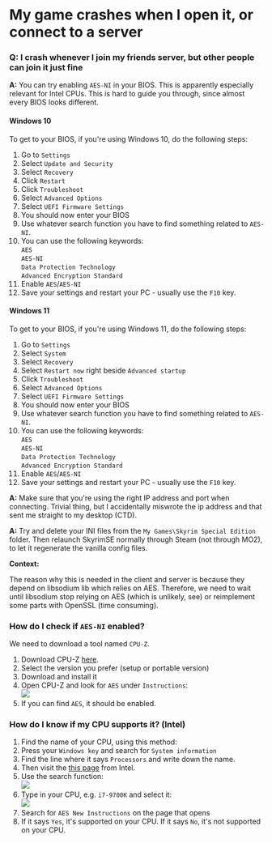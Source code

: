 # My game crashes when I open it, or connect to a server

### Q: I crash whenever I join my friends server, but other people can join it just fine

**A:** You can try enabling `AES-NI` in your BIOS. This is apparently especially relevant for Intel CPUs. This is hard to guide you through, since almost every BIOS looks different.

#### Windows 10

To get to your BIOS, if you're using Windows 10, do the following steps:

1. Go to `Settings`
2. Select `Update and Security`
3. Select `Recovery`
4. Click `Restart`
5. Click `Troubleshoot`
6. Select `Advanced Options`
7. Select `UEFI Firmware Settings`
8. You should now enter your BIOS
9. Use whatever search function you have to find something related to `AES-NI`.
10. You can use the following keywords:\
    `AES`\
    `AES-NI`\
    `Data Protection Technology`\
    `Advanced Encryption Standard`
11. Enable `AES`/`AES-NI`
12. Save your settings and restart your PC - usually use the `F10` key.

#### Windows 11

To get to your BIOS, if you're using Windows 11, do the following steps:

1. Go to `Settings`
2. Select `System`
3. Select `Recovery`
4. Select `Restart now` right beside `Advanced startup`
5. Click `Troubleshoot`
6. Select `Advanced Options`
7. Select `UEFI Firmware Settings`
8. You should now enter your BIOS
9. Use whatever search function you have to find something related to `AES-NI`.
10. You can use the following keywords:\
    `AES`\
    `AES-NI`\
    `Data Protection Technology`\
    `Advanced Encryption Standard`
11. Enable `AES`/`AES-NI`
12. Save your settings and restart your PC - usually use the `F10` key.

**A:** Make sure that you're using the right IP address and port when connecting. Trivial thing, but I accidentally miswrote the ip address and that sent me straight to my desktop (CTD).

**A:** Try and delete your INI files from the `My Games\Skyrim Special Edition` folder. Then relaunch SkyrimSE normally through Steam (not through MO2), to let it regenerate the vanilla config files.

**Context:**

The reason why this is needed in the client and server is because they depend on libsodium lib which relies on AES. Therefore, we need to wait until libsodium stop relying on AES (which is unlikely, see) or reimplement some parts with OpenSSL (time consuming).



### How do I check if `AES-NI` enabled?

We need to download a tool named `CPU-Z`.

1. Download CPU-Z [here](https://www.cpuid.com/softwares/cpu-z.html).
2. Select the version you prefer (setup or portable version)
3. Download and install it
4. Open CPU-Z and look for `AES` under `Instructions`:\
   ![](https://shx.is/5BFxts8CR.png)
5. If you can find `AES`, it should be enabled.

### How do I know if my CPU supports it? (Intel)

1. Find the name of your CPU, using this method:
2. Press your `Windows key` and search for `System information`
3. Find the line where it says `Processors` and write down the name.
4. Then visit the [this page](https://ark.intel.com) from Intel.
5. Use the search function:\
   ![](https://shx.is/5BFtNOIfU.png)
6. Type in your CPU, e.g. `i7-9700K` and select it:\
   ![](https://shx.is/5BFwpTD8m.png)
7. Search for `AES New Instructions` on the page that opens
8. If it says `Yes`, it's supported on your CPU. If it says `No`, it's not supported on your CPU.



